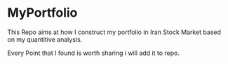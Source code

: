 # MyPortfolio
This Repo aims at how I construct my portfolio in Iran Stock Market based on my quantitive analysis.

Every Point that I found is worth sharing i will add it to repo.
